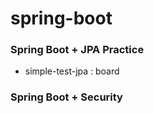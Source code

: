 # spring-boot

### Spring Boot + JPA Practice
- simple-test-jpa : board

### Spring Boot + Security

